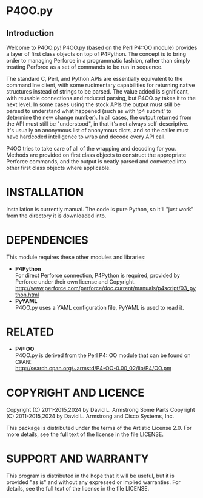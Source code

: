 # P4OO.py

## Introduction

Welcome to P4OO.py!  P4OO.py (based on the Perl P4::OO module) provides a layer of first class objects on top of P4Python.  The concept is to bring order to managing Perforce in a programmatic fashion, rather than simply treating Perforce as a set of commands to be run in sequence.

The standard C, Perl, and Python APIs are essentially equivalent to the commandline client, with some rudimentary capabilities for returning native structures instead of strings to be parsed.  The value added is significant, with reusable connections and reduced parsing, but P4OO.py takes it to the next level.  In some cases using the stock APIs the output must still be parsed to understand what happened (such as with 'p4 submit' to determine the new change number).  In all cases, the output returned from the API must still be "understood", in that it's not always self-descriptive.  It's usually an anonymous list of anonymous dicts, and so the caller must have hardcoded intelligence to wrap and decode every API call.

P4OO tries to take care of all of the wrapping and decoding for you.  Methods are provided on first class objects to construct the appropriate Perforce commands, and the output is neatly parsed and converted into other first class objects where applicable.

# INSTALLATION

Installation is currently manual.  The code is pure Python, so it'll "just work" from the directory it is downloaded into.

# DEPENDENCIES

This module requires these other modules and libraries:

*   **P4Python**  
    For direct Perforce connection, P4Python is required, provided by Perforce under their own license and Copyright.  
    http://www.perforce.com/perforce/doc.current/manuals/p4script/03_python.html
*   **PyYAML**  
    P4OO.py uses a YAML configuration file, PyYAML is used to read it.

# RELATED
*   **P4::OO**  
    P4OO.py is derived from the Perl P4::OO module that can be found on CPAN:  
    http://search.cpan.org/~armstd/P4-OO-0.00_02/lib/P4/OO.pm


# COPYRIGHT AND LICENCE

Copyright (C) 2011-2015,2024 by David L. Armstrong
Some Parts Copyright (C) 2011-2015,2024 by David L. Armstrong and Cisco Systems, Inc.

This package is distributed under the terms of the Artistic License 2.0.
For more details, see the full text of the license in the file LICENSE.

# SUPPORT AND WARRANTY

This program is distributed in the hope that it will be useful, but
it is provided "as is" and without any expressed or implied warranties.
For details, see the full text of the license in the file LICENSE.

